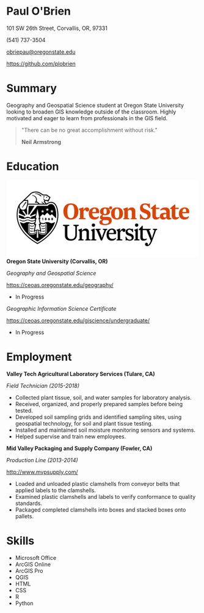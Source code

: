 # Paul O'Brien
101 SW 26th Street, Corvallis, OR, 97331

(541) 737-3504

obriepau@oregonstate.edu

https://github.com/plobrien

# Summary
Geography and Geospatial Science student at Oregon State University looking to broaden GIS knowledge outside of the classroom. Highly motivated and eager to learn from professionals in the GIS field.

>"There can be no great accomplishment without risk."
>
> **Neil Armstrong**

# Education
![](OSU.jpg)
**Oregon State University (Corvallis, OR)**

*Geography and Geospatial Science*

https://ceoas.oregonstate.edu/geography/
- In Progress

*Geographic Information Science Certificate*

https://ceoas.oregonstate.edu/giscience/undergraduate/
- In Progress

# Employment
**Valley Tech Agricultural Laboratory Services (Tulare, CA)**

*Field Technician (2015-2018)*
- Collected plant tissue, soil, and water samples for laboratory analysis.
- Received, organized, and properly prepared samples before being tested.
- Developed soil sampling grids and identified sampling sites, using geospatial technology, for soil and plant tissue testing.
- Installed and maintained soil moisture monitoring sensors and systems.
- Helped supervise and train new employees.

**Mid Valley Packaging and Supply Company (Fowler, CA)**

*Production Line (2013-2014)*

http://www.mvpsupply.com/
- Loaded and unloaded plastic clamshells from conveyor belts that applied labels to the clamshells.
-	Examined plastic clamshells and labels to verify conformance to quality standards.
- Packaged completed clamshells into boxes and stacked boxes onto pallets.

# Skills
- Microsoft Office
- ArcGIS Online
- ArcGIS Pro
- QGIS
- HTML
- CSS
- R
- Python
